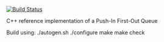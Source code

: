 [![Build Status](https://travis-ci.org/anirudhSK/pifo-reference.svg)](https://travis-ci.org/anirudhSK/pifo-reference)

C++ reference implementation of a Push-In First-Out Queue

Build using:
./autogen.sh
./configure
make
make check
